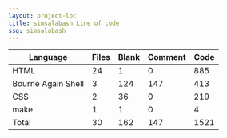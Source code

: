 ```yaml
---
layout: project-loc
title: simsalabash Line of code
ssg: simsalabash
---
```

<div class="table-responsive">
<table class="table">
<thead><tr>
<th>Language</th>
<th>Files</th>
<th>Blank</th>
<th>Comment</th>
<th>Code</th>
</tr></thead><tbody>
<tr><td>HTML</td><td> 24</td><td> 1</td><td> 0</td><td> 885</td></tr>
<tr><td>Bourne Again Shell</td><td> 3</td><td> 124</td><td> 147</td><td> 413</td></tr>
<tr><td>CSS</td><td> 2</td><td> 36</td><td> 0</td><td> 219</td></tr>
<tr><td>make</td><td> 1</td><td> 1</td><td> 0</td><td> 4</td></tr>
<tr><td>Total</td><td>30</td><td>162</td><td>147</td><td>1521</td></tr>
</tbody></table></div>
